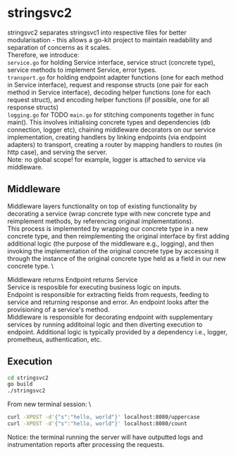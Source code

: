 # stringsvc2
stringsvc2 separates stringsvc1 into respective files for better modularisation - this allows a go-kit project to maintain readability and separation of concerns as it scales. \
Therefore, we introduce: \
`service.go` for holding Service interface, service struct (concrete type), service methods to implement Service, error types. \
`transport.go` for holding endpoint adapter functions (one for each method in Service interface), request and response structs (one pair for each method in Service interface), decoding helper functions (one for each request struct), and encoding helper functions (if possible, one for all response structs) \
`logging.go` for TODO
`main.go` for stitching components together in func main(). This involves initialising concrete types and dependencies (db connection, logger etc), chaining middleware decorators on our service implementation, creating handlers by linking endpoints (via endpoint adapters) to transport, creating a router by mapping handlers to routes (in http case), and serving the server. \
Note: no global scope! for example, logger is attached to service via middleware.

## Middleware
Middleware layers functionality on top of existing functionality by decorating a service (wrap concrete type with new concrete type and reimplement methods, by referencing original implementations). \
This process is implemented by wrapping our concrete type in a new concrete type, and then reimplementing the original interface by first adding additional logic (the purpose of the middleware e.g., logging), and then invoking the implementation of the original concrete type by accessing it through the instance of the original concrete type held as a field in our new concrete type. \

Middleware returns Endpoint returns Service \
Service is resposible for executing business logic on inputs. \
Endpoint is responsible for extracting fields from requests, feeding to service and returning response and error. An endpoint looks after the provisioning of a service's method. \
Middleware is responsible for decorating endpoint with supplementary services by running additoinal logic and then diverting execution to endpoint. Additional logic is typically provided by a dependency i.e., logger, prometheus, authentication, etc. 

## Execution
```bash
cd stringsvc2
go build 
./stringsvc2
```
From new terminal session: \
```bash
curl -XPOST -d'{"s":"hello, world"}' localhost:8080/uppercase
curl -XPOST -d'{"s":"hello, world"}' localhost:8080/count
```
Notice: the terminal running the server will have outputted logs and instrumentation reports after processing the requests.

